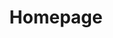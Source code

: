 ---
home: true
layout: BlogHome
icon: home
title: Homepage
heroImage: /logo3.png
heroText: FlyingPig278's Blog
tagline: Someone carefree and worry-free~
heroFullScreen: true
projects:
  # - icon: project
  #   name: project name
  #   desc: project detailed description
  #   link: https://your.project.link

  - icon: link
    name: Useful Links
    desc: Click me and discover a new world~
    link: https://link.address

  # - icon: book
  #   name: book name
  #   desc: Detailed description of the book
  #   link: https://link.to.your.book

  # - icon: article
  #   name: article name
  #   desc: Detailed description of the article
  #   link: https://link.to.your.article

  # - icon: friend
  #   name: friend name
  #   desc: Detailed description of friend
  #   link: https://link.to.your.friend

  # - icon: /logo.svg
  #   name: custom item
  #   desc: Detailed description of this custom item
  #   link: https://link.to.your.friend

footer: Hundreds of sails pass by the side of sunken ship.Thousands of flowers bloom ahead of injured tree.
---